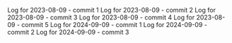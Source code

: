 Log for 2023-08-09 - commit 1
Log for 2023-08-09 - commit 2
Log for 2023-08-09 - commit 3
Log for 2023-08-09 - commit 4
Log for 2023-08-09 - commit 5
Log for 2024-09-09 - commit 1
Log for 2024-09-09 - commit 2
Log for 2024-09-09 - commit 3
